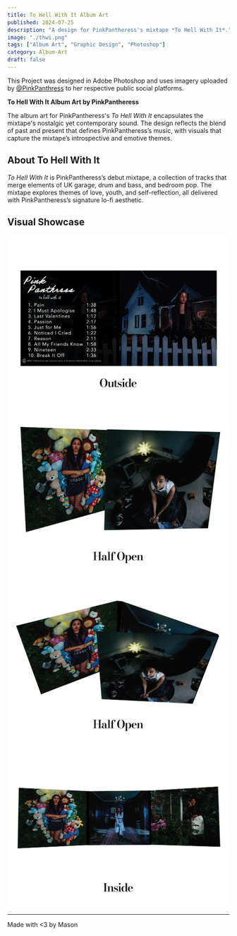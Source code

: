 ```yaml
---
title: To Hell With It Album Art
published: 2024-07-25  
description: "A design for PinkPantheress's mixtape *To Hell With It*."  
image: "./thwi.png"  
tags: ["Album Art", "Graphic Design", "Photoshop"]  
category: Album-Art  
draft: false
---
```

This Project was designed in Adobe Photoshop and uses imagery uploaded by [@PinkPanthress](https://www.instagram.com/pinkpantheress/?hl=en) to her respective public social platforms.

**To Hell With It Album Art by PinkPantheress**

The album art for PinkPantheress's *To Hell With It* encapsulates the mixtape's nostalgic yet contemporary sound. The design reflects the blend of past and present that defines PinkPantheress’s music, with visuals that capture the mixtape’s introspective and emotive themes.

## About To Hell With It

*To Hell With It* is PinkPantheress’s debut mixtape, a collection of tracks that merge elements of UK garage, drum and bass, and bedroom pop. The mixtape explores themes of love, youth, and self-reflection, all delivered with PinkPantheress’s signature lo-fi aesthetic.

## Visual Showcase

![Outside](https://github.com/11ason/Sitefiles/blob/main/thwi-cd-sleeve-outside-cover-preview.png?raw=true)
![Half Open Front](https://github.com/11ason/Sitefiles/blob/main/thwi-cd-sleeve-half-open-front-cover-preview.png?raw=true)
![Half Open Top](https://github.com/11ason/Sitefiles/blob/main/thwi-cd-sleeve-half-open-top-cover-preview.png?raw=true)
![Inside](https://github.com/11ason/Sitefiles/blob/main/thwi-cd-sleeve-inside-cover-preview.png?raw=true)

---

Made with <3 by Mason
